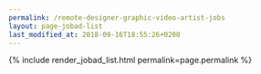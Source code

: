 ```yaml
---
permalink: /remote-designer-graphic-video-artist-jobs
layout: page-jobad-list
last_modified_at: 2018-09-16T18:55:26+0200
---
```

{% include render_jobad_list.html permalink=page.permalink %}

